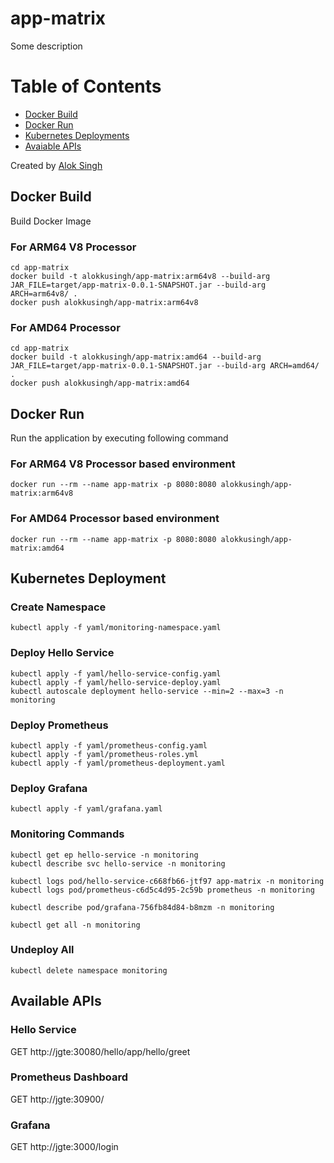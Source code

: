 # app-matrix
Some description

Table of Contents
=================

* [Docker Build](#docker-build)
* [Docker Run](#docker-run)
* [Kubernetes Deployments](#kubernetes-deployment)
* [Avaiable APIs](#available-apis)

Created by [Alok Singh](https://github.com/alokkusingh)

## Docker Build
Build Docker Image
### For ARM64 V8 Processor
```
cd app-matrix
docker build -t alokkusingh/app-matrix:arm64v8 --build-arg JAR_FILE=target/app-matrix-0.0.1-SNAPSHOT.jar --build-arg ARCH=arm64v8/ .
docker push alokkusingh/app-matrix:arm64v8
```
### For AMD64 Processor
```
cd app-matrix
docker build -t alokkusingh/app-matrix:amd64 --build-arg JAR_FILE=target/app-matrix-0.0.1-SNAPSHOT.jar --build-arg ARCH=amd64/ .
docker push alokkusingh/app-matrix:amd64
```

## Docker Run
Run the application by executing following command
### For ARM64 V8 Processor based environment
```
docker run --rm --name app-matrix -p 8080:8080 alokkusingh/app-matrix:arm64v8
```
### For AMD64 Processor based environment
```
docker run --rm --name app-matrix -p 8080:8080 alokkusingh/app-matrix:amd64
```

## Kubernetes Deployment
### Create Namespace
```
kubectl apply -f yaml/monitoring-namespace.yaml
```
### Deploy Hello Service
```
kubectl apply -f yaml/hello-service-config.yaml
kubectl apply -f yaml/hello-service-deploy.yaml
kubectl autoscale deployment hello-service --min=2 --max=3 -n monitoring
```
### Deploy Prometheus
```
kubectl apply -f yaml/prometheus-config.yaml
kubectl apply -f yaml/prometheus-roles.yml
kubectl apply -f yaml/prometheus-deployment.yaml
```
### Deploy Grafana
```
kubectl apply -f yaml/grafana.yaml
```
### Monitoring Commands
```
kubectl get ep hello-service -n monitoring
kubectl describe svc hello-service -n monitoring

kubectl logs pod/hello-service-c668fb66-jtf97 app-matrix -n monitoring
kubectl logs pod/prometheus-c6d5c4d95-2c59b prometheus -n monitoring

kubectl describe pod/grafana-756fb84d84-b8mzm -n monitoring

kubectl get all -n monitoring
```

### Undeploy All
```
kubectl delete namespace monitoring
```
## Available APIs
### Hello Service
GET http://jgte:30080/hello/app/hello/greet
### Prometheus Dashboard   
GET http://jgte:30900/
### Grafana
GET http://jgte:3000/login